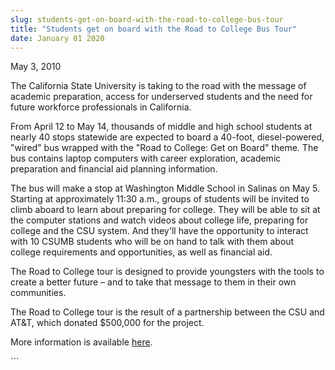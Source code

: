 ```yaml
---
slug: students-get-on-board-with-the-road-to-college-bus-tour
title: "Students get on board with the Road to College Bus Tour"
date: January 01 2020
---
```


 
<p>May 3, 2010</p>
<p></p>
<p>
  The California State University is taking to the road with the message of
  academic preparation, access for underserved students and the need for future
  workforce professionals in California.
</p>
<p></p>
<p>
  From April 12 to May 14, thousands of middle and high school students at
  nearly 40 stops statewide are expected to board a 40-foot, diesel-powered,
  "wired" bus wrapped with the "Road to College: Get on Board" theme. The bus
  contains laptop computers with career exploration, academic preparation and
  financial aid planning information.
</p>
<p></p>
<p>
  The bus will make a stop at Washington Middle School in Salinas on May 5.
  Starting at approximately 11:30 a.m., groups of students will be invited to
  climb aboard to learn about preparing for college. They will be able to sit at
  the computer stations and watch videos about college life, preparing for
  college and the CSU system. And they'll have the opportunity to interact with
  10 CSUMB students who will be on hand to talk with them about college
  requirements and opportunities, as well as financial aid.
</p>
<p></p>
<p>
  The Road to College tour is designed to provide youngsters with the tools to
  create a better future – and to take that message to them in their own
  communities.
</p>
<p></p>
<p>
  The Road to College tour is the result of a partnership between the CSU and
  AT&amp;T, which donated $500,000 for the project.
</p>
<p></p>
<p>
  More information is available
  <a href="https://www.calstate.edu/roadtocollege">here</a>.
</p>
<p></p>
```
